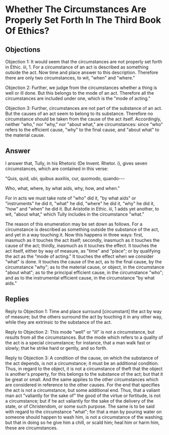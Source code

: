 # Whether The Circumstances Are Properly Set Forth In The Third Book Of Ethics?

## Objections

Objection 1: It would seem that the circumstances are not properly set forth in Ethic. iii, 1. For a circumstance of an act is described as something outside the act. Now time and place answer to this description. Therefore there are only two circumstances, to wit, "when" and "where."

Objection 2: Further, we judge from the circumstances whether a thing is well or ill done. But this belongs to the mode of an act. Therefore all the circumstances are included under one, which is the "mode of acting."

Objection 3: Further, circumstances are not part of the substance of an act. But the causes of an act seem to belong to its substance. Therefore no circumstance should be taken from the cause of the act itself. Accordingly, neither "who," nor "why," nor "about what," are circumstances: since "who" refers to the efficient cause, "why" to the final cause, and "about what" to the material cause.

## Answer



I answer that, Tully, in his Rhetoric (De Invent. Rhetor. i), gives seven circumstances, which are contained in this verse:

"Quis, quid, ubi, quibus auxiliis, cur, quomodo, quando---

Who, what, where, by what aids, why, how, and when."

For in acts we must take note of "who" did it, "by what aids" or "instruments" he did it, "what" he did, "where" he did it, "why" he did it, "how" and "when" he did it. But Aristotle in Ethic. iii, 1 adds yet another, to wit, "about what," which Tully includes in the circumstance "what."

The reason of this enumeration may be set down as follows. For a circumstance is described as something outside the substance of the act, and yet in a way touching it. Now this happens in three ways: first, inasmuch as it touches the act itself; secondly, inasmuch as it touches the cause of the act; thirdly, inasmuch as it touches the effect. It touches the act itself, either by way of measure, as "time" and "place"; or by qualifying the act as the "mode of acting." It touches the effect when we consider "what" is done. It touches the cause of the act, as to the final cause, by the circumstance "why"; as to the material cause, or object, in the circumstance "about what"; as to the principal efficient cause, in the circumstance "who"; and as to the instrumental efficient cause, in the circumstance "by what aids."

## Replies

Reply to Objection 1: Time and place surround [circumstant] the act by way of measure; but the others surround the act by touching it in any other way, while they are extrinsic to the substance of the act.

Reply to Objection 2: This mode "well" or "ill" is not a circumstance, but results from all the circumstances. But the mode which refers to a quality of the act is a special circumstance; for instance, that a man walk fast or slowly; that he strike hard or gently, and so forth.

Reply to Objection 3: A condition of the cause, on which the substance of the act depends, is not a circumstance; it must be an additional condition. Thus, in regard to the object, it is not a circumstance of theft that the object is another's property, for this belongs to the substance of the act; but that it be great or small. And the same applies to the other circumstances which are considered in reference to the other causes. For the end that specifies the act is not a circumstance, but some additional end. Thus, that a valiant man act "valiantly for the sake of" the good of the virtue or fortitude, is not a circumstance; but if he act valiantly for the sake of the delivery of the state, or of Christendom, or some such purpose. The same is to be said with regard to the circumstance "what"; for that a man by pouring water on someone should happen to wash him, is not a circumstance of the washing; but that in doing so he give him a chill, or scald him; heal him or harm him, these are circumstances.